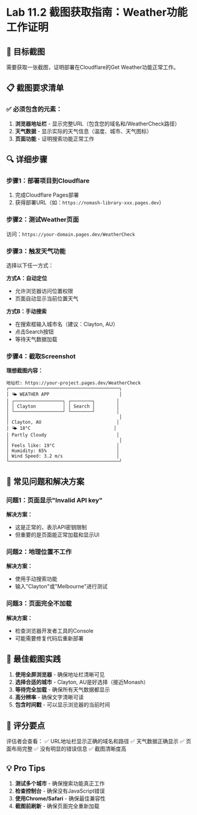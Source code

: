 # Lab 11.2 截图获取指南：Weather功能工作证明

## 🎯 目标截图
需要获取一张截图，证明部署在Cloudflare的Get Weather功能正常工作。

## 📋 截图要求清单

### ✅ 必须包含的元素：
1. **浏览器地址栏** - 显示完整URL（包含您的域名和/WeatherCheck路径）
2. **天气数据** - 显示实际的天气信息（温度、城市、天气图标）
3. **页面功能** - 证明搜索功能正常工作

## 🔍 详细步骤

### 步骤1：部署项目到Cloudflare
1. 完成Cloudflare Pages部署
2. 获得部署URL（如：`https://nomash-library-xxx.pages.dev`）

### 步骤2：测试Weather页面
访问：`https://your-domain.pages.dev/WeatherCheck`

### 步骤3：触发天气功能
选择以下任一方式：

**方式A：自动定位**
- 允许浏览器访问位置权限
- 页面自动显示当前位置天气

**方式B：手动搜索**
- 在搜索框输入城市名（建议：Clayton, AU）
- 点击Search按钮
- 等待天气数据加载

### 步骤4：截取Screenshot
**理想截图内容：**
```
地址栏: https://your-project.pages.dev/WeatherCheck
┌─────────────────────────────────────────┐
│ 🌤️ WEATHER APP                          │
│ ┌──────────────────┐ ┌────────┐        │
│ │ Clayton          │ │ Search │        │
│ └──────────────────┘ └────────┘        │
│                                         │
│ Clayton, AU                            │
│ 🌤️ 18°C                               │
│ Partly Cloudy                          │
│                                         │
│ Feels like: 19°C                       │
│ Humidity: 65%                          │
│ Wind Speed: 3.2 m/s                    │
└─────────────────────────────────────────┘
```

## 🚨 常见问题和解决方案

### 问题1：页面显示"Invalid API key"
**解决方案：**
- 这是正常的，表示API密钥限制
- 但重要的是页面能正常加载和显示UI

### 问题2：地理位置不工作
**解决方案：**
- 使用手动搜索功能
- 输入"Clayton"或"Melbourne"进行测试

### 问题3：页面完全不加载
**解决方案：**
- 检查浏览器开发者工具的Console
- 可能需要修复代码后重新部署

## 📸 最佳截图实践

1. **使用全屏浏览器** - 确保地址栏清晰可见
2. **选择合适的城市** - Clayton, AU是好选择（接近Monash）
3. **等待完全加载** - 确保所有天气数据都显示
4. **高分辨率** - 确保文字清晰可读
5. **包含时间戳** - 可以显示浏览器的当前时间

## 🎯 评分要点

评估者会查看：
✅ URL地址栏显示正确的域名和路径
✅ 天气数据正确显示
✅ 页面布局完整
✅ 没有明显的错误信息
✅ 截图清晰度高

## 💡 Pro Tips

1. **测试多个城市** - 确保搜索功能真正工作
2. **检查控制台** - 确保没有JavaScript错误
3. **使用Chrome/Safari** - 确保最佳兼容性
4. **截图前刷新** - 确保页面完全重新加载 